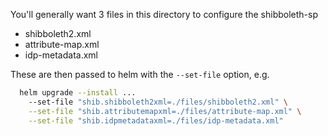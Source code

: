 You'll generally want 3 files in this directory to configure the shibboleth-sp

  * shibboleth2.xml
  * attribute-map.xml
  * idp-metadata.xml

These are then passed to helm with the `--set-file` option, e.g.
```bash
  helm upgrade --install ...
    --set-file "shib.shibboleth2xml=./files/shibboleth2.xml" \
    --set-file "shib.attributemapxml=./files/attribute-map.xml" \
    --set-file "shib.idpmetadataxml=./files/idp-metadata.xml"
```
